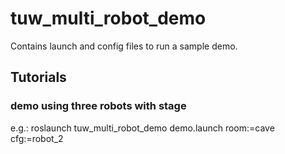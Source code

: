 # tuw\_multi\_robot\_demo
Contains launch and config files to run a sample demo. 
## Tutorials
### demo using three robots with stage 
e.g.: roslaunch tuw_multi_robot_demo demo.launch room:=cave cfg:=robot_2
